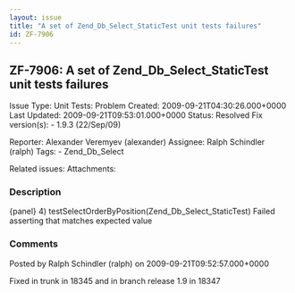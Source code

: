 ```yaml
---
layout: issue
title: "A set of Zend_Db_Select_StaticTest unit tests failures"
id: ZF-7906
---
```


ZF-7906: A set of Zend\_Db\_Select\_StaticTest unit tests failures
------------------------------------------------------------------

 Issue Type: Unit Tests: Problem Created: 2009-09-21T04:30:26.000+0000 Last Updated: 2009-09-21T09:53:01.000+0000 Status: Resolved Fix version(s): - 1.9.3 (22/Sep/09)
 
 Reporter:  Alexander Veremyev (alexander)  Assignee:  Ralph Schindler (ralph)  Tags: - Zend\_Db\_Select
 
 Related issues: 
 Attachments: 
### Description

{panel} 4) testSelectOrderByPosition(Zend\_Db\_Select\_StaticTest) Failed asserting that matches expected value

 

 

### Comments

Posted by Ralph Schindler (ralph) on 2009-09-21T09:52:57.000+0000

Fixed in trunk in 18345 and in branch release 1.9 in 18347

 

 